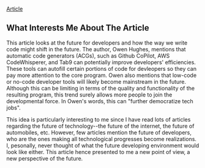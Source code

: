 [Article](https://github.com/agiledev-students-fall2022/git-workflow-practice-zw2700.git)

## What Interests Me About The Article

This article looks at the future for developers and how the way we write code might shift in the future. The author, Owen Hughes, mentions that automatic code generators (ACGs), such as Github CoPilot, AWS CodeWhisperer, and Tab9 can potentially improve developers' efficiencies. These tools can autofill certain portions of code for devleopers so they can pay more attention to the core program. Owen also mentions that low-code or no-code developer tools will likely become mainstream in the future. Although this can be limiting in terms of the quality and functionality of the resulting program, this trend surely allows more people to join the developmental force. In Owen's words, this can "further democratize tech jobs". 

This idea is particularly interesting to me since I have read lots of articles regarding the future of technology--the future of the internet, the future of automobiles, etc. However, few articles mention the future of developers, who are the ones making all technological progresses become realizations. I, pesonally, never thought of what the future developing environment would look like either. This article hence presented to me a new point of view, a new perspective of the future.